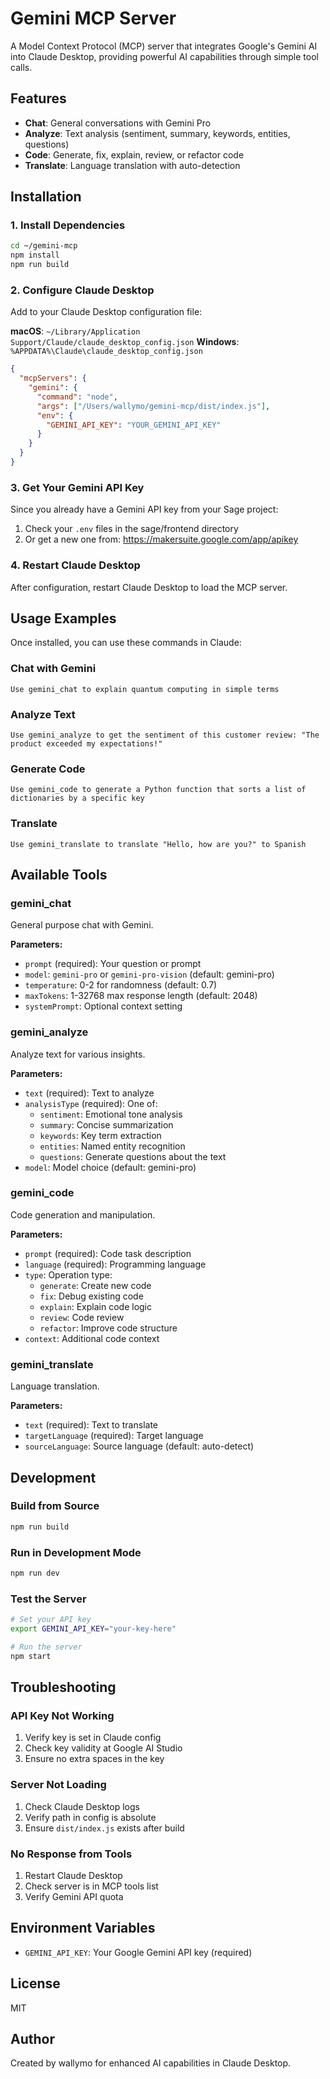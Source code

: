 # Gemini MCP Server

A Model Context Protocol (MCP) server that integrates Google's Gemini AI into Claude Desktop, providing powerful AI capabilities through simple tool calls.

## Features

- **Chat**: General conversations with Gemini Pro
- **Analyze**: Text analysis (sentiment, summary, keywords, entities, questions)
- **Code**: Generate, fix, explain, review, or refactor code
- **Translate**: Language translation with auto-detection

## Installation

### 1. Install Dependencies

```bash
cd ~/gemini-mcp
npm install
npm run build
```

### 2. Configure Claude Desktop

Add to your Claude Desktop configuration file:

**macOS**: `~/Library/Application Support/Claude/claude_desktop_config.json`
**Windows**: `%APPDATA%\Claude\claude_desktop_config.json`

```json
{
  "mcpServers": {
    "gemini": {
      "command": "node",
      "args": ["/Users/wallymo/gemini-mcp/dist/index.js"],
      "env": {
        "GEMINI_API_KEY": "YOUR_GEMINI_API_KEY"
      }
    }
  }
}
```

### 3. Get Your Gemini API Key

Since you already have a Gemini API key from your Sage project:

1. Check your `.env` files in the sage/frontend directory
2. Or get a new one from: https://makersuite.google.com/app/apikey

### 4. Restart Claude Desktop

After configuration, restart Claude Desktop to load the MCP server.

## Usage Examples

Once installed, you can use these commands in Claude:

### Chat with Gemini
```
Use gemini_chat to explain quantum computing in simple terms
```

### Analyze Text
```
Use gemini_analyze to get the sentiment of this customer review: "The product exceeded my expectations!"
```

### Generate Code
```
Use gemini_code to generate a Python function that sorts a list of dictionaries by a specific key
```

### Translate
```
Use gemini_translate to translate "Hello, how are you?" to Spanish
```

## Available Tools

### gemini_chat
General purpose chat with Gemini.

**Parameters:**
- `prompt` (required): Your question or prompt
- `model`: `gemini-pro` or `gemini-pro-vision` (default: gemini-pro)
- `temperature`: 0-2 for randomness (default: 0.7)
- `maxTokens`: 1-32768 max response length (default: 2048)
- `systemPrompt`: Optional context setting

### gemini_analyze
Analyze text for various insights.

**Parameters:**
- `text` (required): Text to analyze
- `analysisType` (required): One of:
  - `sentiment`: Emotional tone analysis
  - `summary`: Concise summarization
  - `keywords`: Key term extraction
  - `entities`: Named entity recognition
  - `questions`: Generate questions about the text
- `model`: Model choice (default: gemini-pro)

### gemini_code
Code generation and manipulation.

**Parameters:**
- `prompt` (required): Code task description
- `language` (required): Programming language
- `type`: Operation type:
  - `generate`: Create new code
  - `fix`: Debug existing code
  - `explain`: Explain code logic
  - `review`: Code review
  - `refactor`: Improve code structure
- `context`: Additional code context

### gemini_translate
Language translation.

**Parameters:**
- `text` (required): Text to translate
- `targetLanguage` (required): Target language
- `sourceLanguage`: Source language (default: auto-detect)

## Development

### Build from Source
```bash
npm run build
```

### Run in Development Mode
```bash
npm run dev
```

### Test the Server
```bash
# Set your API key
export GEMINI_API_KEY="your-key-here"

# Run the server
npm start
```

## Troubleshooting

### API Key Not Working
1. Verify key is set in Claude config
2. Check key validity at Google AI Studio
3. Ensure no extra spaces in the key

### Server Not Loading
1. Check Claude Desktop logs
2. Verify path in config is absolute
3. Ensure `dist/index.js` exists after build

### No Response from Tools
1. Restart Claude Desktop
2. Check server is in MCP tools list
3. Verify Gemini API quota

## Environment Variables

- `GEMINI_API_KEY`: Your Google Gemini API key (required)

## License

MIT

## Author

Created by wallymo for enhanced AI capabilities in Claude Desktop.